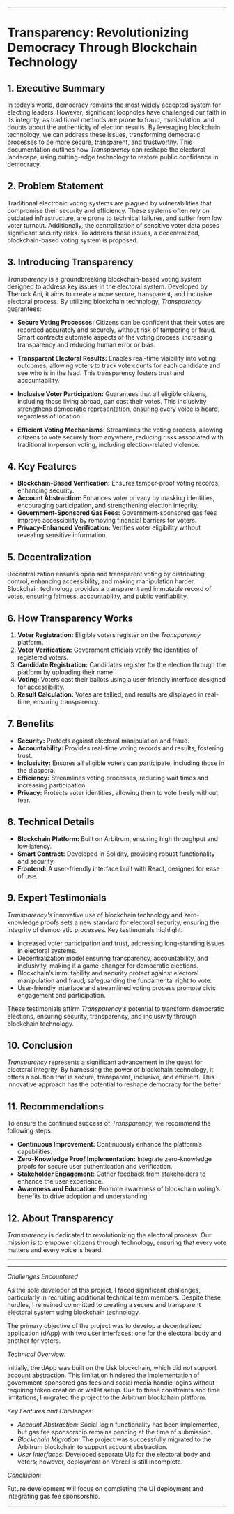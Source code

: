 
---

# Transparency: Revolutionizing Democracy Through Blockchain Technology

## 1. Executive Summary
In today’s world, democracy remains the most widely accepted system for electing leaders. However, significant loopholes have challenged our faith in its integrity, as traditional methods are prone to fraud, manipulation, and doubts about the authenticity of election results. By leveraging blockchain technology, we can address these issues, transforming democratic processes to be more secure, transparent, and trustworthy. This documentation outlines how *Transparency* can reshape the electoral landscape, using cutting-edge technology to restore public confidence in democracy.

## 2. Problem Statement
Traditional electronic voting systems are plagued by vulnerabilities that compromise their security and efficiency. These systems often rely on outdated infrastructure, are prone to technical failures, and suffer from low voter turnout. Additionally, the centralization of sensitive voter data poses significant security risks. To address these issues, a decentralized, blockchain-based voting system is proposed.

## 3. Introducing Transparency
*Transparency* is a groundbreaking blockchain-based voting system designed to address key issues in the electoral system. Developed by Therock Ani, it aims to create a more secure, transparent, and inclusive electoral process. By utilizing blockchain technology, *Transparency* guarantees:

- **Secure Voting Processes:** Citizens can be confident that their votes are recorded accurately and securely, without risk of tampering or fraud. Smart contracts automate aspects of the voting process, increasing transparency and reducing human error or bias.
  
- **Transparent Electoral Results:** Enables real-time visibility into voting outcomes, allowing voters to track vote counts for each candidate and see who is in the lead. This transparency fosters trust and accountability.

- **Inclusive Voter Participation:** Guarantees that all eligible citizens, including those living abroad, can cast their votes. This inclusivity strengthens democratic representation, ensuring every voice is heard, regardless of location.

- **Efficient Voting Mechanisms:** Streamlines the voting process, allowing citizens to vote securely from anywhere, reducing risks associated with traditional in-person voting, including election-related violence.

## 4. Key Features
- **Blockchain-Based Verification:** Ensures tamper-proof voting records, enhancing security.
- **Account Abstraction:** Enhances voter privacy by masking identities, encouraging participation, and strengthening election integrity.
- **Government-Sponsored Gas Fees:** Government-sponsored gas fees improve accessibility by removing financial barriers for voters.
- **Privacy-Enhanced Verification:** Verifies voter eligibility without revealing sensitive information.

## 5. Decentralization
Decentralization ensures open and transparent voting by distributing control, enhancing accessibility, and making manipulation harder. Blockchain technology provides a transparent and immutable record of votes, ensuring fairness, accountability, and public verifiability.

## 6. How Transparency Works
1. **Voter Registration:** Eligible voters register on the *Transparency* platform.
2. **Voter Verification:** Government officials verify the identities of registered voters.
3. **Candidate Registration:** Candidates register for the election through the platform by uploading their name.
4. **Voting:** Voters cast their ballots using a user-friendly interface designed for accessibility.
5. **Result Calculation:** Votes are tallied, and results are displayed in real-time, ensuring transparency.

## 7. Benefits
- **Security:** Protects against electoral manipulation and fraud.
- **Accountability:** Provides real-time voting records and results, fostering trust.
- **Inclusivity:** Ensures all eligible voters can participate, including those in the diaspora.
- **Efficiency:** Streamlines voting processes, reducing wait times and increasing participation.
- **Privacy:** Protects voter identities, allowing them to vote freely without fear.

## 8. Technical Details
- **Blockchain Platform:** Built on Arbitrum, ensuring high throughput and low latency.
- **Smart Contract:** Developed in Solidity, providing robust functionality and security.
- **Frontend:** A user-friendly interface built with React, designed for ease of use.

## 9. Expert Testimonials
*Transparency's* innovative use of blockchain technology and zero-knowledge proofs sets a new standard for electoral security, ensuring the integrity of democratic processes. Key testimonials highlight:

- Increased voter participation and trust, addressing long-standing issues in electoral systems.
- Decentralization model ensuring transparency, accountability, and inclusivity, making it a game-changer for democratic elections.
- Blockchain’s immutability and security protect against electoral manipulation and fraud, safeguarding the fundamental right to vote.
- User-friendly interface and streamlined voting process promote civic engagement and participation.

These testimonials affirm *Transparency's* potential to transform democratic elections, ensuring security, transparency, and inclusivity through blockchain technology.

## 10. Conclusion
*Transparency* represents a significant advancement in the quest for electoral integrity. By harnessing the power of blockchain technology, it offers a solution that is secure, transparent, inclusive, and efficient. This innovative approach has the potential to reshape democracy for the better.

## 11. Recommendations
To ensure the continued success of *Transparency*, we recommend the following steps:
- **Continuous Improvement:** Continuously enhance the platform’s capabilities.
- **Zero-Knowledge Proof Implementation:** Integrate zero-knowledge proofs for secure user authentication and verification.
- **Stakeholder Engagement:** Gather feedback from stakeholders to enhance the user experience.
- **Awareness and Education:** Promote awareness of blockchain voting’s benefits to drive adoption and understanding.

## 12. About Transparency
*Transparency* is dedicated to revolutionizing the electoral process. Our mission is to empower citizens through technology, ensuring that every vote matters and every voice is heard.

---

---

*Challenges Encountered*

As the sole developer of this project, I faced significant challenges, particularly in recruiting additional technical team members. Despite these hurdles, I remained committed to creating a secure and transparent electoral system using blockchain technology.

The primary objective of the project was to develop a decentralized application (dApp) with two user interfaces: one for the electoral body and another for voters.

*Technical Overview:*

Initially, the dApp was built on the Lisk blockchain, which did not support account abstraction. This limitation hindered the implementation of government-sponsored gas fees and social media handle logins without requiring token creation or wallet setup. Due to these constraints and time limitations, I migrated the project to the Arbitrum blockchain platform.

*Key Features and Challenges:*

- *Account Abstraction:* Social login functionality has been implemented, but gas fee sponsorship remains pending at the time of submission.
- *Blockchain Migration:* The project was successfully migrated to the Arbitrum blockchain to support account abstraction.
- *User Interfaces:* Developed separate UIs for the electoral body and voters; however, deployment on Vercel is still incomplete.

*Conclusion:*

Future development will focus on completing the UI deployment and integrating gas fee sponsorship.

---
